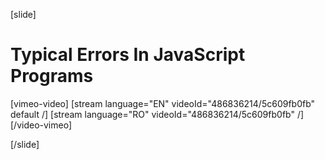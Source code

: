 [slide]
# Typical Errors In JavaScript Programs

[vimeo-video]
[stream language="EN" videoId="486836214/5c609fb0fb" default /]
[stream language="RO" videoId="486836214/5c609fb0fb"  /]
[/video-vimeo]

[/slide]